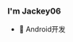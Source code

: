 <!---## Hello GitHub Fans 👋
[![博客搭建交流群](https://img.shields.io/badge/微信-Jackey06-red.svg "微信")](mailto:Jackey06)
[![Mail Badge](https://img.shields.io/badge/-zhaopengfei779@gmail.com-c14438?style=flat&logo=Gmail&logoColor=white&link=mailto:zhaopengfei779@gmail.com)](mailto:zhaopengfei779@gmail.com)
---
-->
<!-- <img align="right" alt="微信" width="20%" src="http://image.zpfdev.cn:7060/images/WeChat.jpg" /> -->

### I'm Jackey06

- 🌱 Android开发
<!--- 💬 微信:[Jackey06](Jackey06) 欢迎一起讨论学习
- 👋 移动应用安全爱好者 平面设计爱好者
> ***我喜欢交朋友。可以添加我的微信交流学习😊***
 -->
